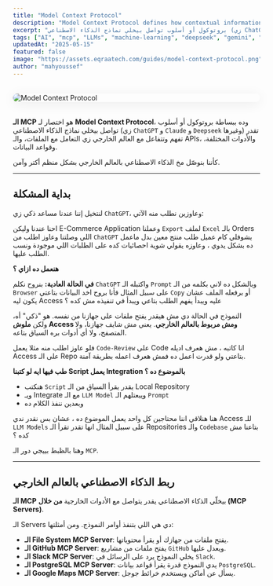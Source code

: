 ```yaml
---
title: "Model Context Protocol"
description: "Model Context Protocol defines how contextual information is passed to and used by AI models. This guide explores how context improves model accuracy, relevance, and interaction flow across applications."
excerpt: "بروتوكول أو أسلوب تواصل بيخلي نماذج الذكاء الاصطناعي (زي ChatGPT و Claude و Deepseek وغيرها) تقدر تفهم وتتفاعل مع العالم الخارجي زي التعامل مع الملفات، والـ APIs، والأدوات المختلفة، وقواعد البيانات."
tags: ["AI", "mcp", "LLMs", "machine-learning", "deepseek", "gemini", "ollama", "claude"]
updatedAt: "2025-05-15"
featured: false
image: "https://assets.eqraatech.com/guides/model-context-protocol.png"
author: "mahyoussef"
---
```


<img src="https://assets.eqraatech.com/guides/model-context-protocol.png" alt="Model Context Protocol" ondragstart="return false;" oncontextmenu="return false;" style="display: block; margin: 2rem auto; border-radius: 1rem; box-shadow: 0 4px 24px 0 rgba(0,0,0,0.08);" />

**الـ MCP** هو اختصار لـ **Model Context Protocol**، وده ببساطة بروتوكول أو أسلوب تواصل بيخلي نماذج الذكاء الاصطناعي (زي `ChatGPT` و `Claude` و `Deepseek` وغيرها) تقدر تفهم وتتفاعل مع العالم الخارجي زي التعامل مع الملفات، والـ APIs، والأدوات المختلفة، وقواعد البيانات.

كأننا بنوصّل مخ الذكاء الاصطناعي بالعالم الخارجي بشكل منظم أكتر وآمن.

---

## بداية المشكلة

لنتخيل إننا عندنا مساعد ذكي زي `ChatGPT`، وعاوزين نطلب منه الآتي:

احنا عندنا وليكن E-Commerce Application وعملنا `Export` لملف `Excel` بالـ Orders اللي وصلتنا وعاوز اطلب من `ChatGPT` يشوفلي كام عميل طلب منتج معين بدل ماعمل ده بشكل يدوي ، وعاوزه يقولي شوية احصائيات كده على الطلبات اللي موجودة ونسب الطلب عليها.

**هنعمل ده ازاي ؟**

**في الحالة العادية:** بنروح نكلم `ChatGPT` واكتبله الـ `Prompt` وبالشكل ده لاني بكلمه من الـ `Browser` على سبيل المثال فأنا بروح اخد البيانات بتاعتي `Copy` أو برفعله الملف عشان يكون ليه Access عليه ويبدأ يفهم الطلب بتاعي ويبدأ في تنفيذه مش كده ؟

النموذج في الحالة دي مش هيقدر يفتح ملفات على جهازنا من نفسه. هو "ذكي" أه، ولكن **ملوش Access ومش مربوط بالعالم الخارجي**. يعني مش شايف جهازنا، ولا المتصفح، ولا أي أدوات بره السياق بتاعه.

فلو عاوز اطلب منه مثلا يعمل `Code-Review` على Code انا كاتبه ، مش هعرف اديله Access على الـ Repo بتاعتي ولو قدرت اعمل ده فمش هعرف اعمله بطريقة آمنة.

**طب فيها ايه لو كتبنا Script يعمل Integration بالموضوع ده ؟**

- هنكتب `Script` يقدر يقرأ السياق من الـ Local Repository
- ويـ Integrate مع الـ `LLM Model` ويبعتلهم الـ `Prompt`
- وبعدين ننفذ الكلام ده

هنا هنلاقي اننا محتاجين كل واحد يعمل الموضوع ده ، عشان بس نقدر ندي Access للـ `LLM Models` على سبيل المثال انها تقدر تقرأ الـ Repositories والـ `Codebase` بتاعنا مش كده ؟

وهنا بالظبط بييجي دور الـ `MCP`.

---

## ربط الذكاء الاصطناعي بالعالم الخارجي

**الـ MCP** بيخلّي الذكاء الاصطناعي يقدر يتواصل مع الأدوات الخارجية **من خلال (MCP Servers)**.

الـ Servers دي هي اللي بتنفذ أوامر النموذج. ومن أمثلتها:

- **الـ File System MCP Server**: يفتح ملفات من جهازك أو يقرأ محتوياتها.
- **الـ GitHub MCP Server**: يفتح ملفات من مشاريع `GitHub` ويعدل عليها.
- **الـ Slack MCP Server**: يخلي النموذج يرد على الرسائل في `Slack`.
- **الـ PostgreSQL MCP Server**: يدي النموذج قدرة يقرأ قواعد بيانات `PostgreSQL`.
- **الـ Google Maps MCP Server**: يسأل عن أماكن ويستخدم خرائط جوجل.
